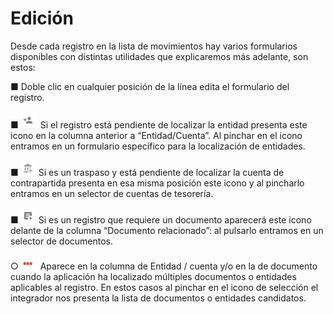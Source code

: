 # Edición

Desde cada registro en la lista de movimientos hay varios formularios disponibles con distintas utilidades que explicaremos más adelante, son estos:

■        Doble clic en cualquier posición de la línea edita el formulario del registro.

■        ![](<../../../../../../.gitbook/assets/imagen (246).png>) Si el registro está pendiente de localizar la entidad presenta este icono en la columna anterior a “Entidad/Cuenta”. Al pinchar en el icono entramos en un formulario específico para la localización de entidades.

■        ![](<../../../../../../.gitbook/assets/imagen (247).png>) Si es un traspaso y está pendiente de localizar la cuenta de contrapartida presenta en esa misma posición este icono y al pincharlo entramos en un selector de cuentas de tesorería.

■        ![](<../../../../../../.gitbook/assets/imagen (248).png>) Si es un registro que requiere un documento aparecerá este icono delante de la columna “Documento relacionado”: al pulsarlo entramos en un selector de documentos.

○        ![](<../../../../../../.gitbook/assets/imagen (249).png>) Aparece en la columna de Entidad / cuenta y/o en la de documento cuando la aplicación ha localizado múltiples documentos o entidades aplicables al registro. En estos casos al pinchar en el icono de selección el integrador nos presenta la lista de documentos o entidades candidatos.

